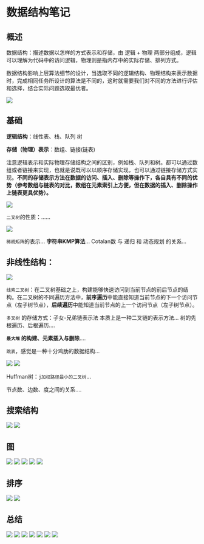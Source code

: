 # 数据结构笔记
## 概述
数据结构：描述数据以怎样的方式表示和存储，由 逻辑 + 物理 两部分组成，逻辑可以理解为代码中的访问逻辑，物理则是指内存中的实际存储、排列方式。

数据结构影响上层算法细节的设计，当选取不同的逻辑结构、物理结构来表示数据时，完成相同任务所设计的算法是不同的，这时就需要我们对不同的方法进行评估和选择，结合实际问题选取最优者。

![](pics/408_数据结构/1.JPG)

## 基础

<!-- ![](pics/408_数据结构/2.JPG) -->
**逻辑结构**：线性表、栈、队列 树

**存储（物理）表示**：数组、链接(链表)

注意逻辑表示和实际物理存储结构之间的区别，例如栈、队列和树。都可以通过数组或者链接来实现，也就是说既可以以顺序存储实现，也可以通过链接存储方式实现。**不同的存储表示方法在数据的访问、插入、删除等操作下，各自具有不同的优势（参考数组与链表的对比，数组在元素索引上方便，但在数据的插入、删除操作上链表更具优势）。**

![](pics/408_数据结构/3.JPG)

`二叉树`的性质：......


![](pics/408_数据结构/4.JPG)

`稀疏矩阵`的表示...
**字符串KMP算法**...
Cotalan数 与 递归 和 动态规划 的关系...


## 非线性结构：
![](pics/408_数据结构/6.JPG)

`线索二叉树`：在二叉树基础之上，构建能够快速访问到当前节点的前后节点的结构。在二叉树的不同遍历方法中，**前序遍历**中能直接知道当前节点的下一个访问节点（左子树节点），**后续遍历**中能知道当前节点的上一个访问节点（左子树节点）。

`多叉树` 的存储方式：子女-兄弟链表示法 本质上是一种二叉链的表示方法...
树的先根遍历、后根遍历....

**`最大堆` 的构建、元素插入与删除**....

`跳表`，感觉是一种十分鸡肋的数据结构...


![](pics/408_数据结构/5.JPG)
![](pics/408_数据结构/7.JPG)

Huffman树：`j加权路径最小的二叉树`...

节点数、边数、度之间的关系....


## 搜索结构
![](pics/408_数据结构/8.JPG)
![](pics/408_数据结构/9.JPG)
## 图
![](pics/408_数据结构/10.JPG)
![](pics/408_数据结构/11.JPG)
![](pics/408_数据结构/12.JPG)
![](pics/408_数据结构/13.JPG)
![](pics/408_数据结构/14.JPG)
## 排序
![](pics/408_数据结构/15.JPG)
![](pics/408_数据结构/16.JPG)
## 总结
![](pics/408_数据结构/17.JPG)
![](pics/408_数据结构/18.JPG)
![](pics/408_数据结构/19.JPG)
![](pics/408_数据结构/20.JPG)
![](pics/408_数据结构/21.JPG)
![](pics/408_数据结构/22.JPG)
![](pics/408_数据结构/23.JPG)
